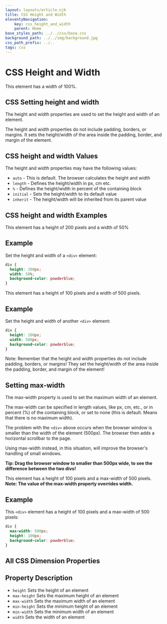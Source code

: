 ```yaml
---
layout: layouts/article.njk
title: CSS Height and Width
eleventyNavigation:
    key: css_height_and_width
    parent: Home
base_styles_path: ../../css/base.css
background_path: ../../img/background.jpg
css_path_prefix: ../..
tags: css
---
```

# CSS Height and Width
This element has a width of 100%.

## CSS Setting height and width
The height and width properties are used to set the height and width of an element.

The height and width properties do not include padding, borders, or margins. It sets the height/width of the area inside the padding, border, and margin of the element.

## CSS height and width Values
The height and width properties may have the following values:

* `auto` - This is default. The browser calculates the height and width
* `length` - Defines the height/width in px, cm etc.
* `%` - Defines the height/width in percent of the containing block
* `initial` - Sets the height/width to its default value
* `inherit` - The height/width will be inherited from its parent value
## CSS height and width Examples
This element has a height of 200 pixels and a width of 50%
## Example
Set the height and width of a `<div>` element:
```css
div {
  height: 200px;
  width: 50%;
  background-color: powderblue;
}
```
This element has a height of 100 pixels and a width of 500 pixels.
## Example
Set the height and width of another `<div>` element:
```css
div {
  height: 100px;
  width: 500px;
  background-color: powderblue;
}
```
Note: Remember that the height and width properties do not include padding, borders, or margins! They set the height/width of the area inside the padding, border, and margin of the element!

## Setting max-width
The max-width property is used to set the maximum width of an element.

The max-width can be specified in length values, like px, cm, etc., or in percent (%) of the containing block, or set to none (this is default. Means that there is no maximum width).

The problem with the `<div>` above occurs when the browser window is smaller than the width of the element (500px). The browser then adds a horizontal scrollbar to the page.

Using max-width instead, in this situation, will improve the browser's handling of small windows.

<strong>Tip: Drag the browser window to smaller than 500px wide, to see the difference between the two divs!</strong>

This element has a height of 100 pixels and a max-width of 500 pixels.
<strong>Note: The value of the max-width property overrides width.</strong>

## Example
This `<div>` element has a height of 100 pixels and a max-width of 500 pixels: 
```css
div {
  max-width: 500px;
  height: 100px;
  background-color: powderblue;
}
```

## All CSS Dimension Properties
## Property	Description
* `height`	Sets the height of an element
* `max-height`	Sets the maximum height of an element
* `max-width`	Sets the maximum width of an element
* `min-height`	Sets the minimum height of an element
* `min-width`	Sets the minimum width of an element
* `width`	Sets the width of an element
